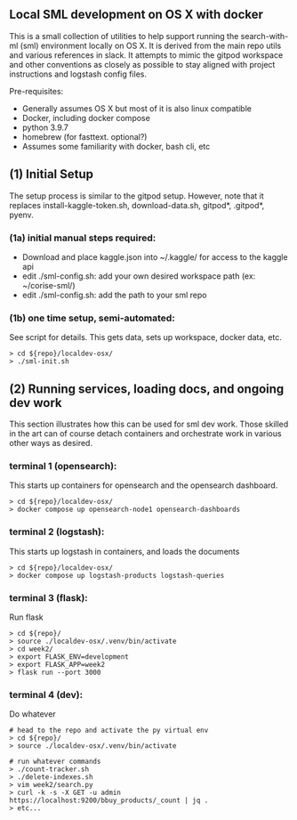 

## Local SML development on OS X with docker

This is a small collection of utilities to help support running the 
search-with-ml (sml) environment locally on OS X. It is derived from the main
repo utils and various references in slack. It attempts to mimic the gitpod
workspace and other conventions as closely as possible to stay aligned with
project instructions and logstash config files.


Pre-requisites:
* Generally assumes OS X but most of it is also linux compatible
* Docker, including docker compose
* python 3.9.7
* homebrew (for fasttext. optional?)
* Assumes some familiarity with docker, bash cli, etc


## (1) Initial Setup

The setup process is similar to the gitpod setup.  However, note that it
replaces install-kaggle-token.sh, download-data.sh, gitpod*, .gitpod*, pyenv.


### (1a) initial manual steps required:

* Download and place kaggle.json into ~/.kaggle/ for access to the kaggle api
* edit ./sml-config.sh: add your own desired workspace path (ex: ~/corise-sml/)
* edit ./sml-config.sh: add the path to your sml repo

### (1b) one time setup, semi-automated:

See script for details. This gets data, sets up workspace, docker data, etc.

```
> cd ${repo}/localdev-osx/
> ./sml-init.sh
```



## (2) Running services, loading docs, and ongoing dev work

This section illustrates how this can be used for sml dev work. Those skilled 
in the art can of course detach containers and orchestrate work in various 
other ways as desired.


### terminal 1 (opensearch):

This starts up containers for opensearch and the opensearch dashboard.

```
> cd ${repo}/localdev-osx/
> docker compose up opensearch-node1 opensearch-dashboards
```


### terminal 2 (logstash):

This starts up logstash in containers, and loads the documents

```
> cd ${repo}/localdev-osx/
> docker compose up logstash-products logstash-queries
```

### terminal 3 (flask):

Run flask

```
> cd ${repo}/
> source ./localdev-osx/.venv/bin/activate
> cd week2/
> export FLASK_ENV=development
> export FLASK_APP=week2
> flask run --port 3000
```


### terminal 4 (dev):

Do whatever

```
# head to the repo and activate the py virtual env
> cd ${repo}/
> source ./localdev-osx/.venv/bin/activate

# run whatever commands
> ./count-tracker.sh
> ./delete-indexes.sh
> vim week2/search.py
> curl -k -s -X GET -u admin https://localhost:9200/bbuy_products/_count | jq .
> etc...
```





